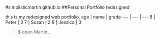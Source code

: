#simplisticmartin.github.io
##Personal Portfolio redesigned

this is my redesigned web portfolio.
age | name | grade
--- | --- | ---
8 | Peter | 3
7 | Susan | 2
8 | Jessica | 3

> $ open Martin_  
